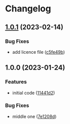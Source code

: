 # Changelog

## [1.0.1](https://github.com/flovogt/test-lib-rp/compare/nop-lib-v1.0.0...nop-lib-v1.0.1) (2023-02-14)


### Bug Fixes

* add licence file ([c5fe49b](https://github.com/flovogt/test-lib-rp/commit/c5fe49b8c47a3371ca3e240df577c83fd7e7b52d))

## 1.0.0 (2023-01-24)


### Features

* initial code ([11441d2](https://github.com/flovogt/test-lib-rp/commit/11441d28d0fcb68c153acb34410f38389f71bde3))


### Bug Fixes

* middle one ([7e1208d](https://github.com/flovogt/test-lib-rp/commit/7e1208d47704dc4140e8a06449eedd865fa57295))
